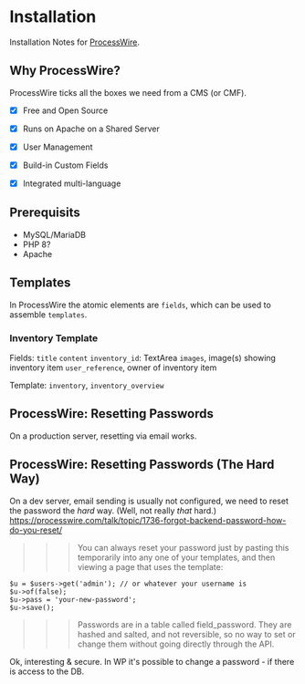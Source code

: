 # Installation

Installation Notes for [ProcessWire](https://www.processwire.com).

## Why ProcessWire?
ProcessWire ticks all the boxes we need from a CMS (or CMF).
- [x] Free and Open Source
- [x] Runs on Apache on a Shared Server
- [x] User Management
- [x] Build-in Custom Fields
- [x] Integrated multi-language


## Prerequisits
- MySQL/MariaDB
- PHP 8?
- Apache


## Templates

In ProcessWire the atomic elements are `fields`, which can be used to assemble `templates`.

### Inventory Template

Fields: 
`title`
`content`
`inventory_id`: TextArea
`images`, image(s) showing inventory item
`user_reference`, owner of inventory item

Template: `inventory`, `inventory_overview`


## ProcessWire: Resetting Passwords
On a production server, resetting via email works.

## ProcessWire: Resetting Passwords (The Hard Way)
On a dev server, email sending is usually not configured, we need to reset the password the _hard_ way. (Well, not really _that_ hard.)
https://processwire.com/talk/topic/1736-forgot-backend-password-how-do-you-reset/

>>> You can always reset your password just by pasting this temporarily into any one of your templates, and then viewing a page that uses the template:

```
$u = $users->get('admin'); // or whatever your username is
$u->of(false); 
$u->pass = 'your-new-password';
$u->save();
```

>>> Passwords are in a table called field_password. They are hashed and salted, and not reversible, so no way to set or change them without going directly through the API.

Ok, interesting & secure. In WP it's possible to change a password - if there is access to the DB.
